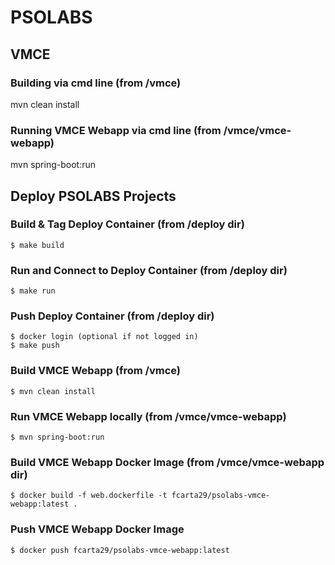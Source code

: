 # PSOLABS

## VMCE
### Building via cmd line (from /vmce)
mvn clean install
### Running VMCE Webapp via cmd line (from /vmce/vmce-webapp)
mvn spring-boot:run

## Deploy PSOLABS Projects
### Build & Tag Deploy Container (from /deploy dir)
```
$ make build
```
### Run and Connect to Deploy Container (from /deploy dir)
```
$ make run
```
### Push Deploy Container (from /deploy dir)
```
$ docker login (optional if not logged in)
$ make push
```

### Build VMCE Webapp (from /vmce)
```
$ mvn clean install
```
### Run VMCE Webapp locally (from /vmce/vmce-webapp)
```
$ mvn spring-boot:run
```
### Build VMCE Webapp Docker Image (from /vmce/vmce-webapp dir)
```
$ docker build -f web.dockerfile -t fcarta29/psolabs-vmce-webapp:latest .
```
### Push VMCE Webapp Docker Image
```
$ docker push fcarta29/psolabs-vmce-webapp:latest
```

